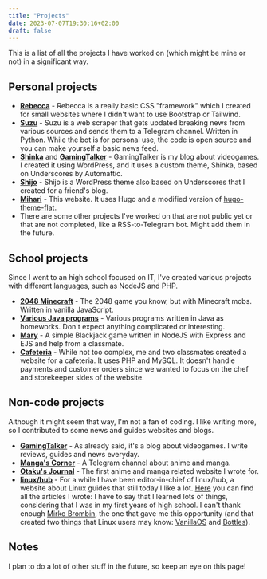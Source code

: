 ```yaml
---
title: "Projects"
date: 2023-07-07T19:30:16+02:00
draft: false
---
```


This is a list of all the projects I have worked on (which might be mine or not) in a significant way.

## Personal projects

* [**Rebecca**](https://github.com/AlexzanDev/rebecca) - Rebecca is a really basic CSS "framework" which I created for small websites where I didn't want to use Bootstrap or Tailwind.
* [**Suzu**](https://github.com/AlexzanDev/suzu-scraper) - Suzu is a web scraper that gets updated breaking news from various sources and sends them to a Telegram channel. Written in Python. While the bot is for personal use, the code is open source and you can make yourself a basic news feed.
* [**Shinka**](https://github.com/gamingtalker/shinka) and [**GamingTalker**](https://www.gamingtalker.it/) - GamingTalker is my blog about videogames. I created it using WordPress, and it uses a custom theme, Shinka, based on Underscores by Automattic.
* [**Shijo**](https://github.com/Fumetteria/shijo) - Shijo is a WordPress theme also based on Underscores that I created for a friend's blog.
* [**Mihari**](https://github.com/AlexzanDev/mihari) - This website. It uses Hugo and a modified version of [hugo-theme-flat](https://git.leafee98.com/leafee98/hugo-theme-flat.git).
* There are some other projects I've worked on that are not public yet or that are not completed, like a RSS-to-Telegram bot. Might add them in the future.

## School projects

Since I went to an high school focused on IT, I've created various projects with different languages, such as NodeJS and PHP.

* [**2048 Minecraft**](https://github.com/AlexzanDev/2048-minecraft) - The 2048 game you know, but with Minecraft mobs. Written in vanilla JavaScript.
* [**Various Java programs**](https://github.com/AlexzanDev/java-homework) - Various programs written in Java as homeworks. Don't expect anything complicated or interesting.
* [**Mary**](https://github.com/AlexzanDev/mary) - A simple Blackjack game written in NodeJS with Express and EJS and help from a classmate.
* [**Cafeteria**](https://github.com/AlexzanDev/mensa-php) - While not too complex, me and two classmates created a website for a cafeteria. It uses PHP and MySQL. It doesn't handle payments and customer orders since we wanted to focus on the chef and storekeeper sides of the website.

## Non-code projects

Although it might seem that way, I'm not a fan of coding. I like writing more, so I contributed to some news and guides websites and blogs.

* [**GamingTalker**](https://www.gamingtalker.it/) - As already said, it's a blog about videogames. I write reviews, guides and news everyday.
* [**Manga's Corner**](https://t.me/mangascorner) - A Telegram channel about anime and manga.
* [**Otaku's Journal**](https://www.otakusjournal.it/author/alexzan/) - The first anime and manga related website I wrote for.
* [**linux/hub**](https://linuxhub.it/) - For a while I have been editor-in-chief of linux/hub, a website about Linux guides that still today I like a lot. [Here](https://github.com/search?q=repo%3Alinuxhubit%2Flinuxhub.it+Alessandro+Zangrandi&type=code) you can find all the articles I wrote: I have to say that I learned lots of things, considering that I was in my first years of high school. I can't thank enough [Mirko Brombin](https://mirko.pm/), the one that gave me this opportunity (and that created two things that Linux users may know: [VanillaOS](https://vanillaos.org/) and [Bottles](https://usebottles.com/)).

## Notes

I plan to do a lot of other stuff in the future, so keep an eye on this page!
